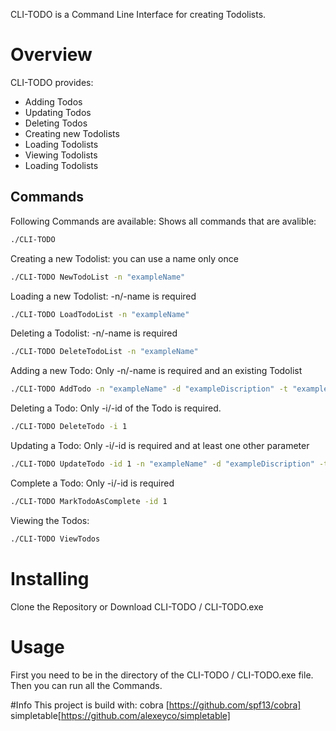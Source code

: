 
CLI-TODO is a Command Line Interface for creating Todolists.

# Overview

CLI-TODO provides:
* Adding Todos
* Updating Todos
* Deleting Todos
* Creating new Todolists
* Loading Todolists
* Viewing Todolists
* Loading Todolists


## Commands

Following Commands are available:
Shows all commands that are avalible:
```bash
./CLI-TODO 
```
Creating a new Todolist:
you can use a name only once
```bash
./CLI-TODO NewTodoList -n "exampleName" 
```
Loading a new Todolist:
-n/-name is required
```bash
./CLI-TODO LoadTodoList -n "exampleName" 
```
Deleting a Todolist:
-n/-name is required
```bash
./CLI-TODO DeleteTodoList -n "exampleName" 
```
Adding a new Todo:
Only -n/-name is required and an existing Todolist
```bash
./CLI-TODO AddTodo -n "exampleName" -d "exampleDiscription" -t "exampleDeadline"
```
Deleting a Todo:
Only -i/-id of the Todo is required.
```bash
./CLI-TODO DeleteTodo -i 1 
```
Updating a Todo:
Only -i/-id is required and at least one other parameter
```bash
./CLI-TODO UpdateTodo -id 1 -n "exampleName" -d "exampleDiscription" -t "exampleDeadline"
```
Complete a Todo:
Only -i/-id is required
```bash
./CLI-TODO MarkTodoAsComplete -id 1
```
Viewing the Todos:
```bash
./CLI-TODO ViewTodos
```

# Installing
Clone the Repository or Download CLI-TODO / CLI-TODO.exe

# Usage
First you need to be in the directory of the CLI-TODO / CLI-TODO.exe file.
Then you can run all the Commands.

#Info 
This project is build with:
cobra [https://github.com/spf13/cobra] 
simpletable[https://github.com/alexeyco/simpletable]
